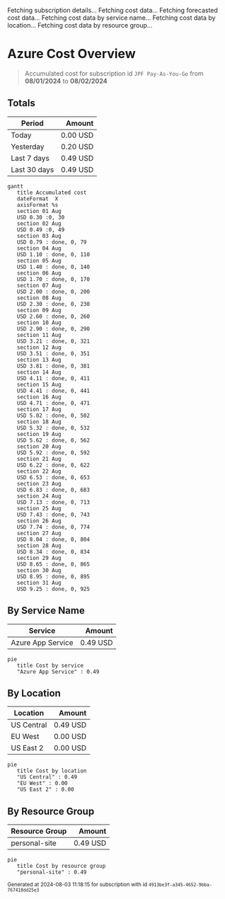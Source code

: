 Fetching subscription details...
Fetching cost data...
Fetching forecasted cost data...
Fetching cost data by service name...
Fetching cost data by location...
Fetching cost data by resource group...
# Azure Cost Overview

> Accumulated cost for subscription id `JPF Pay-As-You-Go` from **08/01/2024** to **08/02/2024**

## Totals

|Period|Amount|
|---|---:|
|Today|0.00 USD|
|Yesterday|0.20 USD|
|Last 7 days|0.49 USD|
|Last 30 days|0.49 USD|

```mermaid
gantt
   title Accumulated cost
   dateFormat  X
   axisFormat %s
   section 01 Aug
   USD 0.30 :0, 30
   section 02 Aug
   USD 0.49 :0, 49
   section 03 Aug
   USD 0.79 : done, 0, 79
   section 04 Aug
   USD 1.10 : done, 0, 110
   section 05 Aug
   USD 1.40 : done, 0, 140
   section 06 Aug
   USD 1.70 : done, 0, 170
   section 07 Aug
   USD 2.00 : done, 0, 200
   section 08 Aug
   USD 2.30 : done, 0, 230
   section 09 Aug
   USD 2.60 : done, 0, 260
   section 10 Aug
   USD 2.90 : done, 0, 290
   section 11 Aug
   USD 3.21 : done, 0, 321
   section 12 Aug
   USD 3.51 : done, 0, 351
   section 13 Aug
   USD 3.81 : done, 0, 381
   section 14 Aug
   USD 4.11 : done, 0, 411
   section 15 Aug
   USD 4.41 : done, 0, 441
   section 16 Aug
   USD 4.71 : done, 0, 471
   section 17 Aug
   USD 5.02 : done, 0, 502
   section 18 Aug
   USD 5.32 : done, 0, 532
   section 19 Aug
   USD 5.62 : done, 0, 562
   section 20 Aug
   USD 5.92 : done, 0, 592
   section 21 Aug
   USD 6.22 : done, 0, 622
   section 22 Aug
   USD 6.53 : done, 0, 653
   section 23 Aug
   USD 6.83 : done, 0, 683
   section 24 Aug
   USD 7.13 : done, 0, 713
   section 25 Aug
   USD 7.43 : done, 0, 743
   section 26 Aug
   USD 7.74 : done, 0, 774
   section 27 Aug
   USD 8.04 : done, 0, 804
   section 28 Aug
   USD 8.34 : done, 0, 834
   section 29 Aug
   USD 8.65 : done, 0, 865
   section 30 Aug
   USD 8.95 : done, 0, 895
   section 31 Aug
   USD 9.25 : done, 0, 925
```

## By Service Name

|Service|Amount|
|---|---:|
|Azure App Service|0.49 USD|

```mermaid
pie
   title Cost by service
   "Azure App Service" : 0.49
```

## By Location

|Location|Amount|
|---|---:|
|US Central|0.49 USD|
|EU West|0.00 USD|
|US East 2|0.00 USD|

```mermaid
pie
   title Cost by location
   "US Central" : 0.49
   "EU West" : 0.00
   "US East 2" : 0.00
```

## By Resource Group

|Resource Group|Amount|
|---|---:|
|personal-site|0.49 USD|

```mermaid
pie
   title Cost by resource group
   "personal-site" : 0.49
```

<sup>Generated at 2024-08-03 11:18:15 for subscription with id `4913be3f-a345-4652-9bba-767418dd25e3`</sup>
